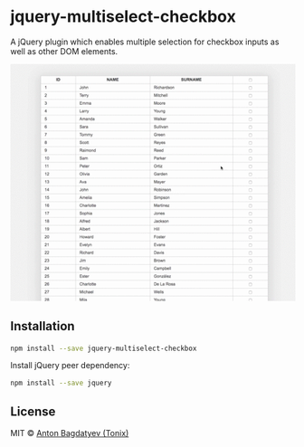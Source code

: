 # jquery-multiselect-checkbox

A jQuery plugin which enables multiple selection for checkbox inputs as well as other DOM elements.

<p align="center">
  <img src="https://raw.githubusercontent.com/tonix-tuft/jquery-multiselect-checkbox/master/example/img/jquery-multiselect-checkbox.gif" />
</p>

## Installation

```bash
npm install --save jquery-multiselect-checkbox
```

Install jQuery peer dependency:

```bash
npm install --save jquery
```

## License

MIT © [Anton Bagdatyev (Tonix)](https://github.com/tonix-tuft)
